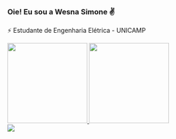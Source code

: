 ### Oie! Eu sou a Wesna Simone ✌️

⚡ Estudante de Engenharia Elétrica - UNICAMP

<div>
  <a href="https://github.com/wesnasimone">
  <img height="180em" src="https://github-readme-stats.vercel.app/api?username=wesnasimone&show_icons=true&theme=monokai&include_all_commits=true&count_private=true&bg_color=60,DB7093,FFB6C1,FFC0CB"/>
  <img height="180em" src="https://github-readme-stats.vercel.app/api/top-langs/?username=wesnasimone&layout=compact&langs_count=7&theme=monokai&bg_color=60,DB7093,FFB6C1,FFC0CB"/>
</div>
  
  <div>
  <!--<a href="https://instagram.com/rafaballerini" target="_blank"><img src="https://img.shields.io/badge/-Instagram-%23E4405F?style=for-the-badge&logo=instagram&logoColor=white" target="_blank"></a>-->
  <a href = "mailto:wesnasimone@gmail.com"><img src=https://img.shields.io/badge/Gmail-D14836?style=for-the-badge&logo=gmail&logoColor=white target="_blank"></a>
  <!--<a href="https://www.linkedin.com/in/rafaella-ballerini-45875016a" target="_blank"><img src="https://img.shields.io/badge/-LinkedIn-%230077B5?style=for-the-badge&logo=linkedin&logoColor=white" target="_blank"></a>-->
  
  </div>  

